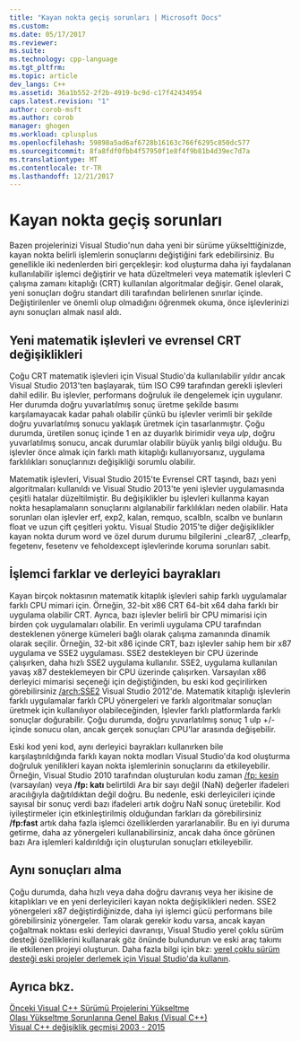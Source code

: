 ```yaml
---
title: "Kayan nokta geçiş sorunları | Microsoft Docs"
ms.custom: 
ms.date: 05/17/2017
ms.reviewer: 
ms.suite: 
ms.technology: cpp-language
ms.tgt_pltfrm: 
ms.topic: article
dev_langs: C++
ms.assetid: 36a1b552-2f2b-4919-bc9d-c17f42434954
caps.latest.revision: "1"
author: corob-msft
ms.author: corob
manager: ghogen
ms.workload: cplusplus
ms.openlocfilehash: 59898a5ad6af6728b16163c766f6295c850dc577
ms.sourcegitcommit: 8fa8fdf0fbb4f57950f1e8f4f9b81b4d39ec7d7a
ms.translationtype: MT
ms.contentlocale: tr-TR
ms.lasthandoff: 12/21/2017
---
```

# <a name="floating-point-migration-issues"></a>Kayan nokta geçiş sorunları  
  
Bazen projelerinizi Visual Studio'nun daha yeni bir sürüme yükselttiğinizde, kayan nokta belirli işlemlerin sonuçlarını değiştiğini fark edebilirsiniz. Bu genellikle iki nedenlerden biri gerçekleşir: kod oluşturma daha iyi faydalanan kullanılabilir işlemci değiştirir ve hata düzeltmeleri veya matematik işlevleri C çalışma zamanı kitaplığı (CRT) kullanılan algoritmalar değişir. Genel olarak, yeni sonuçları doğru standart dili tarafından belirlenen sınırlar içinde. Değiştirilenler ve önemli olup olmadığını öğrenmek okuma, önce işlevlerinizi aynı sonuçları almak nasıl aldı.  

## <a name="new-math-functions-and-universal-crt-changes"></a>Yeni matematik işlevleri ve evrensel CRT değişiklikleri  
  
Çoğu CRT matematik işlevleri için Visual Studio'da kullanılabilir yıldır ancak Visual Studio 2013'ten başlayarak, tüm ISO C99 tarafından gerekli işlevleri dahil edilir. Bu işlevler, performans doğruluk ile dengelemek için uygulanır. Her durumda doğru yuvarlatılmış sonuç üretme şekilde basımı karşılamayacak kadar pahalı olabilir çünkü bu işlevler verimli bir şekilde doğru yuvarlatılmış sonucu yaklaşık üretmek için tasarlanmıştır. Çoğu durumda, üretilen sonuç içinde 1 en az duyarlık birimidir veya *ulp*, doğru yuvarlatılmış sonucu, ancak durumlar olabilir büyük yanlış bilgi olduğu. Bu işlevler önce almak için farklı math kitaplığı kullanıyorsanız, uygulama farklılıkları sonuçlarınızı değişikliği sorumlu olabilir.   
    
Matematik işlevleri, Visual Studio 2015'te Evrensel CRT taşındı, bazı yeni algoritmaları kullanıldı ve Visual Studio 2013'te yeni işlevler uygulamasında çeşitli hatalar düzeltilmiştir. Bu değişiklikler bu işlevleri kullanma kayan nokta hesaplamaların sonuçlarını algılanabilir farklılıkları neden olabilir. Hata sorunları olan işlevler erf, exp2, kalan, remquo, scalbln, scalbn ve bunların float ve uzun çift çeşitleri yoktu.  Visual Studio 2015'te diğer değişiklikler kayan nokta durum word ve özel durum durumu bilgilerini _clear87, _clearfp, fegetenv, fesetenv ve feholdexcept işlevlerinde koruma sorunları sabit.  
  
## <a name="processor-differences-and-compiler-flags"></a>İşlemci farklar ve derleyici bayrakları  
  
Kayan birçok noktasının matematik kitaplık işlevleri sahip farklı uygulamalar farklı CPU mimari için. Örneğin, 32-bit x86 CRT 64-bit x64 daha farklı bir uygulama olabilir CRT. Ayrıca, bazı işlevler belirli bir CPU mimarisi için birden çok uygulamaları olabilir. En verimli uygulama CPU tarafından desteklenen yönerge kümeleri bağlı olarak çalışma zamanında dinamik olarak seçilir. Örneğin, 32-bit x86 içinde CRT, bazı işlevler sahip hem bir x87 uygulama ve SSE2 uygulaması. SSE2 destekleyen bir CPU üzerinde çalışırken, daha hızlı SSE2 uygulama kullanılır. SSE2, uygulama kullanılan yavaş x87 desteklemeyen bir CPU üzerinde çalışırken. Varsayılan x86 derleyici mimarisi seçeneği için değiştiğinden, bu eski kod geçirilirken görebilirsiniz [/arch:SSE2](../build/reference/arch-x86.md) Visual Studio 2012'de. Matematik kitaplığı işlevlerin farklı uygulamalar farklı CPU yönergeleri ve farklı algoritmalar sonuçları üretmek için kullanılıyor olabileceğinden, İşlevler farklı platformlarda farklı sonuçlar doğurabilir. Çoğu durumda, doğru yuvarlatılmış sonuç 1 ulp +/-içinde sonucu olan, ancak gerçek sonuçları CPU'lar arasında değişebilir.  
  
Eski kod yeni kod, aynı derleyici bayrakları kullanırken bile karşılaştırıldığında farklı kayan nokta modları Visual Studio'da kod oluşturma doğruluk yenilikleri kayan nokta işlemlerinin sonuçlarını da etkileyebilir. Örneğin, Visual Studio 2010 tarafından oluşturulan kodu zaman [/fp: kesin](../build/reference/fp-specify-floating-point-behavior.md) (varsayılan) veya **/fp: katı** belirtildi Ara bir sayı değil (NaN) değerler ifadeleri aracılığıyla dağıtıldıktan değil doğru. Bu nedenle, eski derleyicileri içinde sayısal bir sonuç verdi bazı ifadeleri artık doğru NaN sonuç üretebilir. Kod iyileştirmeler için etkinleştirilmiş olduğundan farkları da görebilirsiniz **/fp:fast** artık daha fazla işlemci özelliklerden yararlanabilir. Bu en iyi duruma getirme, daha az yönergeleri kullanabilirsiniz, ancak daha önce görünen bazı Ara işlemleri kaldırıldığı için oluşturulan sonuçları etkileyebilir.  
  
## <a name="how-to-get-identical-results"></a>Aynı sonuçları alma  
  
Çoğu durumda, daha hızlı veya daha doğru davranış veya her ikisine de kitaplıkları ve en yeni derleyicileri kayan nokta değişiklikleri neden. SSE2 yönergeleri x87 değiştirdiğinizde, daha iyi işlemci gücü performans bile görebilirsiniz yönergeler. Tam olarak gerekir kodu varsa, ancak kayan çoğaltmak noktası eski derleyici davranışı, Visual Studio yerel çoklu sürüm desteği özelliklerini kullanarak göz önünde bulundurun ve eski araç takımı ile etkilenen projeyi oluşturun. Daha fazla bilgi için bkz: [yerel çoklu sürüm desteği eski projeler derlemek için Visual Studio'da kullanın](use-native-multi-targeting.md).  
  
## <a name="see-also"></a>Ayrıca bkz.  
  
[Önceki Visual C++ Sürümü Projelerini Yükseltme](upgrading-projects-from-earlier-versions-of-visual-cpp.md)  
[Olası Yükseltme Sorunlarına Genel Bakış (Visual C++)](overview-of-potential-upgrade-issues-visual-cpp.md)  
[Visual C++ değişiklik geçmişi 2003 - 2015](visual-cpp-change-history-2003-2015.md)  
